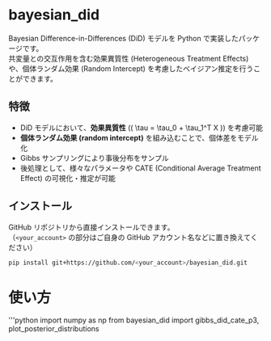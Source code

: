 # bayesian_did

Bayesian Difference-in-Differences (DiD) モデルを Python で実装したパッケージです。  
共変量との交互作用を含む効果異質性 (Heterogeneous Treatment Effects) や、個体ランダム効果 (Random Intercept) を考慮したベイジアン推定を行うことができます。

## 特徴

- DiD モデルにおいて、**効果異質性** (\( \tau = \tau_0 + \tau_1^T X \)) を考慮可能
- **個体ランダム効果 (random intercept)** を組み込むことで、個体差をモデル化
- Gibbs サンプリングにより事後分布をサンプル
- 後処理として、様々なパラメータや CATE (Conditional Average Treatment Effect) の可視化・推定が可能

## インストール

GitHub リポジトリから直接インストールできます。  
（`<your_account>` の部分はご自身の GitHub アカウント名などに置き換えてください）

```bash
pip install git+https://github.com/<your_account>/bayesian_did.git
```

# 使い方
'''python
import numpy as np
from bayesian_did import gibbs_did_cate_p3, plot_posterior_distributions
```



